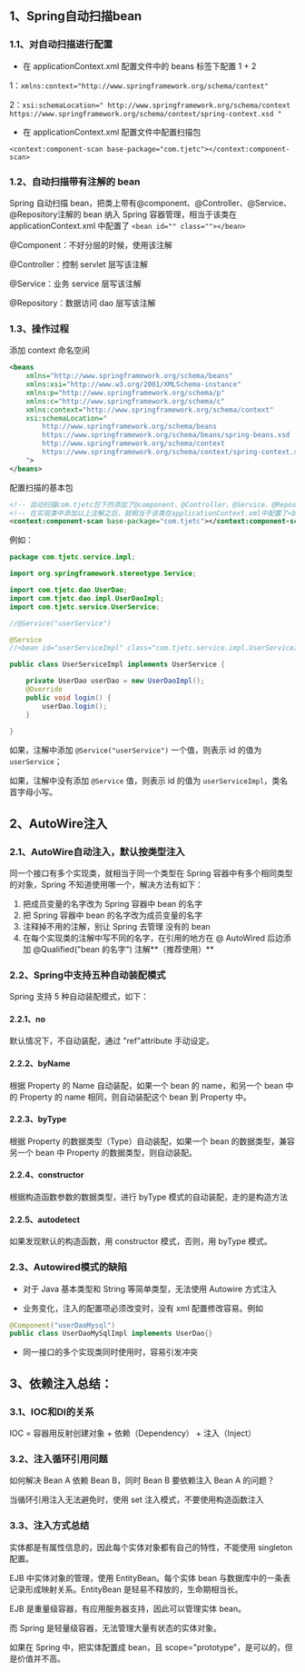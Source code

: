 ## 1、Spring自动扫描bean



### 1.1、对自动扫描进行配置

* 在 applicationContext.xml 配置文件中的 beans 标签下配置 1 + 2

1：`xmlns:context="http://www.springframework.org/schema/context"`

2：`xsi:schemaLocation="
        http://www.springframework.org/schema/context
        https://www.springframework.org/schema/context/spring-context.xsd "`

* 在 applicationContext.xml 配置文件中配置扫描包

`<context:component-scan base-package="com.tjetc"></context:component-scan>`



### 1.2、自动扫描带有注解的 bean

Spring 自动扫描 bean，把类上带有@component、@Controller、@Service、@Repository注解的 bean 纳入 Spring 容器管理，相当于该类在 applicationContext.xml 中配置了 `<bean id="" class=""></bean>`

@Component：不好分层的时候，使用该注解

@Controller：控制 servlet 层写该注解

@Service：业务 service 层写该注解

@Repository：数据访问 dao 层写该注解



### 1.3、操作过程

添加 context 命名空间

~~~xml
<beans 
	xmlns="http://www.springframework.org/schema/beans"
	xmlns:xsi="http://www.w3.org/2001/XMLSchema-instance"
	xmlns:p="http://www.springframework.org/schema/p"
	xmlns:c="http://www.springframework.org/schema/c"
	xmlns:context="http://www.springframework.org/schema/context"
	xsi:schemaLocation="
		http://www.springframework.org/schema/beans
        https://www.springframework.org/schema/beans/spring-beans.xsd
        http://www.springframework.org/schema/context
        https://www.springframework.org/schema/context/spring-context.xsd
    ">
</beans>
~~~

配置扫描的基本包

~~~xml
<!-- 自动扫描com.tjetc包下的添加了@component、@Controller、@Service、@Repository -->
<!-- 在实现类中添加以上注解之后，就相当于该类在applicationContext.xml中配置了<bean id="" class=""></bean> -->
<context:component-scan base-package="com.tjetc"></context:component-scan>
~~~

例如：

~~~java
package com.tjetc.service.impl;

import org.springframework.stereotype.Service;

import com.tjetc.dao.UserDao;
import com.tjetc.dao.impl.UserDaoImpl;
import com.tjetc.service.UserService;

//@Service("userService")

@Service
//<bean id="userServiceImpl" class="com.tjetc.service.impl.UserServiceImpl">

public class UserServiceImpl implements UserService {

	private UserDao userDao = new UserDaoImpl();
	@Override
	public void login() {
		userDao.login();
	}
    
}
~~~

如果，注解中添加 `@Service("userService")` 一个值，则表示 id 的值为 `userService`；

如果，注解中没有添加 `@Service` 值，则表示 id 的值为 `userServiceImpl`，类名首字母小写。



## 2、AutoWire注入

### 2.1、AutoWire自动注入，默认按类型注入

同一个接口有多个实现类，就相当于同一个类型在 Spring 容器中有多个相同类型的对象，Spring 不知道使用哪一个，解决方法有如下：

1. 把成员变量的名字改为 Spring 容器中 bean 的名字
2. 把 Spring 容器中 bean 的名字改为成员变量的名字
3. 注释掉不用的注解，别让 Spring 去管理 没有的 bean
4. 在每个实现类的注解中写不同的名字，在引用的地方在 @ AutoWired 后边添加 @Qualified("bean 的名字") 注解**（推荐使用）**



### 2.2、Spring中支持五种自动装配模式

Spring 支持 5 种自动装配模式，如下：

#### 2.2.1、no

默认情况下，不自动装配，通过 "ref"attribute 手动设定。

#### 2.2.2、byName

根据 Property 的 Name 自动装配，如果一个 bean 的 name，和另一个 bean 中的 Property 的 name 相同，则自动装配这个 bean 到 Property 中。

#### 2.2.3、byType

根据 Property 的数据类型（Type）自动装配，如果一个 bean 的数据类型，兼容另一个 bean 中 Property 的数据类型，则自动装配。

#### 2.2.4、constructor

根据构造函数参数的数据类型，进行 byType 模式的自动装配，走的是构造方法

#### 2.2.5、autodetect

如果发现默认的构造函数，用 constructor 模式，否则，用 byType 模式。



### 2.3、Autowired模式的缺陷

* 对于 Java 基本类型和 String 等简单类型，无法使用 Autowire 方式注入

* 业务变化，注入的配置项必须改变时，没有 xml 配置修改容易。例如

~~~java
@Component("userDaoMysql")
public class UserDaoMySqlImpl implements UserDao{}
~~~

* 同一接口的多个实现类同时使用时，容易引发冲突





## 3、依赖注入总结：

### 3.1、IOC和DI的关系

IOC = 容器用反射创建对象 + 依赖（Dependency） + 注入（Inject）



### 3.2、注入循环引用问题

如何解决 Bean A 依赖 Bean B，同时 Bean B 要依赖注入 Bean A 的问题？ 

当循环引用注入无法避免时，使用 set 注入模式，不要使用构造函数注入





### 3.3、注入方式总结





实体都是有属性信息的，因此每个实体对象都有自己的特性，不能使用 singleton 配置。

EJB 中实体对象的管理，使用 EntityBean。每个实体 bean 与数据库中的一条表记录形成映射关系。EntityBean 是轻易不释放的，生命期相当长。

EJB 是重量级容器，有应用服务器支持，因此可以管理实体 bean。

而 Spring 是轻量级容器，无法管理大量有状态的实体对象。

如果在 Spring 中，把实体配置成 bean，且 scope="prototype"，是可以的，但是价值并不高。
















